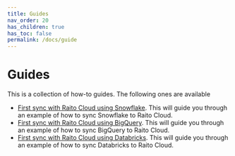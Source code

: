 ```yaml
---
title: Guides
nav_order: 20
has_children: true
has_toc: false
permalink: /docs/guide
---
```


# Guides

This is a collection of how-to guides. The following ones are available
* [First sync with Raito Cloud using Snowflake](/docs/guide/cloud). This will guide you through an example of how to sync Snowflake to Raito Cloud. 
* [First sync with Raito Cloud using BigQuery](/docs/guide/bigquery). This will guide you through an example of how to sync BigQuery to Raito Cloud.
* [First sync with Raito Cloud using Databricks](/docs/guide/databricks). This will guide you through an example of how to sync Databricks to Raito Cloud.
